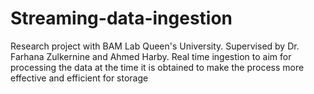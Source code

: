 # Streaming-data-ingestion
Research project with BAM Lab Queen's University. Supervised by Dr. Farhana Zulkernine and Ahmed Harby. 
Real time ingestion to aim for processing the data at the time it is obtained to make the process more effective and efficient for storage

